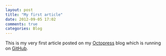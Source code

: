 ```yaml
---
layout: post
title: "My first article"
date: 2012-09-05 17:02
comments: true
categories: Blog
---
```

This is my very first article posted on my [Octopress](http://octopress.org) blog which is running on [GitHub](http://github.com/qianshijia/qianshijia.github.com).